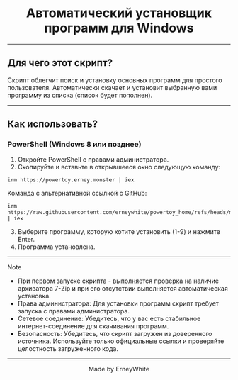 <h1 align="center">Автоматический установщик программ для Windows</h1>

<hr>

## Для чего этот скрипт?
Скрипт облегчит поиск и установку основных программ для простого пользователя. Автоматически скачает и установит выбранную вами программу из списка (список будет пополнен).

---

## Как использовать?

### PowerShell (Windows 8 или позднее)

1.   Откройте PowerShell с правами администратора.
2.   Скопируйте и вставьте в открывшееся окно следующую команду:  
```
irm https://powertoy.erney.monster | iex
```
  Команда с альтернативной ссылкой с GitHub:
```
irm https://raw.githubusercontent.com/erneywhite/powertoy_home/refs/heads/main/home.ps1 | iex
```

3.   Выберите программу, которую хотите установить (1-9) и нажмите Enter.
4.   Программа установлена.

---

> [!NOTE]
>
> - При первом запуске скрипта - выполняется проверка на наличие архиватора 7-Zip и при его отсутствии выполняется автоматическая установка.
> - Права администратора: Для установки программ скрипт требует запуска с правами администратора.
> - Сетевое соединение: Убедитесь, что у вас есть стабильное интернет-соединение для скачивания программ.
> - Безопасность: Убедитесь, что скрипт загружен из доверенного источника. Используйте только официальные ссылки и проверяйте целостность загруженного кода.

---

<p align="center">Made by ErneyWhite</p>
